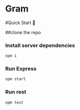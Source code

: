 # Gram
#Quick Start 🚀

##clone the repo 

### Install server dependencies

```bash
npm i
```
### Run Express


```bash
npm start
```

### Run rest

```bash
npm test
```


